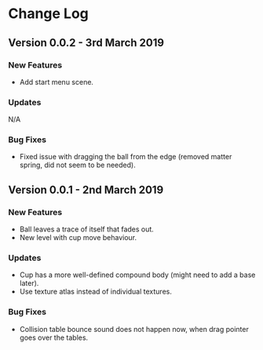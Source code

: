 # Change Log

## Version 0.0.2 - 3rd March 2019

### New Features

- Add start menu scene.

### Updates

N/A

### Bug Fixes

- Fixed issue with dragging the ball from the edge (removed matter spring, did not seem to be needed).

## Version 0.0.1 - 2nd March 2019

### New Features

- Ball leaves a trace of itself that fades out.
- New level with cup move behaviour.

### Updates

- Cup has a more well-defined compound body (might need to add a base later).
- Use texture atlas instead of individual textures.

### Bug Fixes

- Collision table bounce sound does not happen now, when drag pointer goes over the tables.
